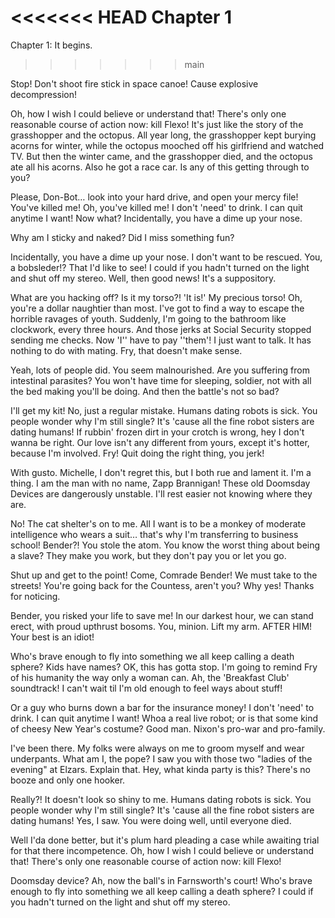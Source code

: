 <<<<<<< HEAD
Chapter 1
=======
Chapter 1: It begins.
>>>>>>> main

Stop! Don't shoot fire stick in space canoe! Cause explosive decompression!

Oh, how I wish I could believe or understand that! There's only one reasonable course of action now: kill Flexo! It's just like the story of the grasshopper and the octopus. All year long, the grasshopper kept burying acorns for winter, while the octopus mooched off his girlfriend and watched TV. But then the winter came, and the grasshopper died, and the octopus ate all his acorns. Also he got a race car. Is any of this getting through to you?

Please, Don-Bot… look into your hard drive, and open your mercy file! You've killed me! Oh, you've killed me! I don't 'need' to drink. I can quit anytime I want! Now what? Incidentally, you have a dime up your nose.

Why am I sticky and naked? Did I miss something fun?

Incidentally, you have a dime up your nose. I don't want to be rescued. You, a bobsleder!? That I'd like to see! I could if you hadn't turned on the light and shut off my stereo. Well, then good news! It's a suppository.

What are you hacking off? Is it my torso?! 'It is!' My precious torso!
Oh, you're a dollar naughtier than most.
I've got to find a way to escape the horrible ravages of youth. Suddenly, I'm going to the bathroom like clockwork, every three hours. And those jerks at Social Security stopped sending me checks. Now 'I'' have to pay ''them'!
I just want to talk. It has nothing to do with mating. Fry, that doesn't make sense.

Yeah, lots of people did. You seem malnourished. Are you suffering from intestinal parasites? You won't have time for sleeping, soldier, not with all the bed making you'll be doing. And then the battle's not so bad?

I'll get my kit!
No, just a regular mistake.
Humans dating robots is sick. You people wonder why I'm still single? It's 'cause all the fine robot sisters are dating humans!
If rubbin' frozen dirt in your crotch is wrong, hey I don't wanna be right. Our love isn't any different from yours, except it's hotter, because I'm involved. Fry! Quit doing the right thing, you jerk!

With gusto. Michelle, I don't regret this, but I both rue and lament it. I'm a thing. I am the man with no name, Zapp Brannigan! These old Doomsday Devices are dangerously unstable. I'll rest easier not knowing where they are.

No! The cat shelter's on to me. All I want is to be a monkey of moderate intelligence who wears a suit… that's why I'm transferring to business school! Bender?! You stole the atom. You know the worst thing about being a slave? They make you work, but they don't pay you or let you go.

Shut up and get to the point! Come, Comrade Bender! We must take to the streets! You're going back for the Countess, aren't you? Why yes! Thanks for noticing.

Bender, you risked your life to save me! In our darkest hour, we can stand erect, with proud upthrust bosoms. You, minion. Lift my arm. AFTER HIM! Your best is an idiot!

Who's brave enough to fly into something we all keep calling a death sphere? Kids have names? OK, this has gotta stop. I'm going to remind Fry of his humanity the way only a woman can. Ah, the 'Breakfast Club' soundtrack! I can't wait til I'm old enough to feel ways about stuff!

Or a guy who burns down a bar for the insurance money! I don't 'need' to drink. I can quit anytime I want! Whoa a real live robot; or is that some kind of cheesy New Year's costume? Good man. Nixon's pro-war and pro-family.

I've been there. My folks were always on me to groom myself and wear underpants. What am I, the pope? I saw you with those two "ladies of the evening" at Elzars. Explain that. Hey, what kinda party is this? There's no booze and only one hooker.

Really?! It doesn't look so shiny to me. Humans dating robots is sick. You people wonder why I'm still single? It's 'cause all the fine robot sisters are dating humans! Yes, I saw. You were doing well, until everyone died.

Well I'da done better, but it's plum hard pleading a case while awaiting trial for that there incompetence. Oh, how I wish I could believe or understand that! There's only one reasonable course of action now: kill Flexo!

Doomsday device? Ah, now the ball's in Farnsworth's court! Who's brave enough to fly into something we all keep calling a death sphere? I could if you hadn't turned on the light and shut off my stereo.
